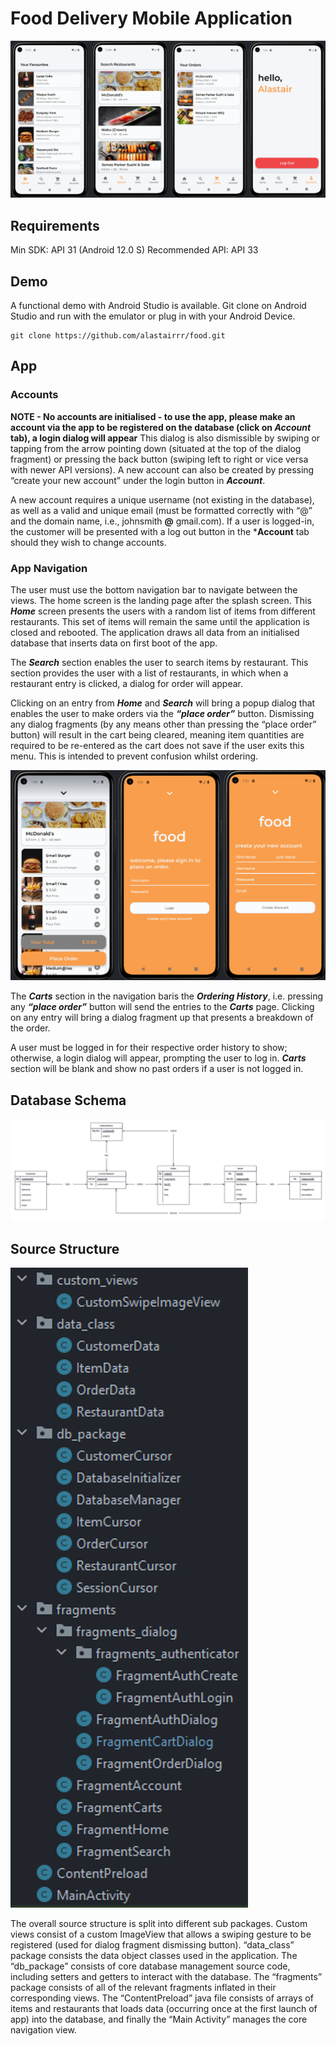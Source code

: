 # Food Delivery Mobile Application

![UI1](doc/img/UI1.PNG)

## Requirements
Min SDK: API 31 (Android 12.0 S) 
Recommended API: API 33

## Demo
A functional demo with Android Studio is available.
Git clone on Android Studio and run with the emulator or plug in with your Android Device.
```
git clone https://github.com/alastairrr/food.git
```
## App

### Accounts
**NOTE - No accounts are initialised - to use the app, please make an account via the app to be registered on the database (click on *Account* tab), a login dialog will appear**
This dialog is also dismissible by swiping or tapping from the arrow pointing down (situated at the top of the dialog fragment) or pressing the back button (swiping left to right or vice versa with newer API versions). A new account can also be created by pressing “create your new account” under the login button in ***Account***. 

A new account requires a unique username (not existing in the database), as well as a valid and unique email (must be formatted correctly with “@” and the domain name, i.e., johnsmith **@** gmail.com). If a user is logged-in, the customer will be presented with a log out button in the ***Account** tab should they wish to change accounts. 

### App Navigation
The user must use the bottom navigation bar to navigate between the views. The home screen is the landing page after the splash screen. This ***Home*** screen presents the users with a random list of items from different restaurants. This set of items will remain the same until the application is closed and rebooted. The application draws all data from an initialised database that inserts data on first boot of the app.

The ***Search*** section enables the user to search items by restaurant. This section provides the user with a list of restaurants, in which when a restaurant entry is clicked, a dialog for order will appear. 

Clicking on an entry from ***Home*** and ***Search*** will bring a popup dialog that enables the user to make orders via the ***“place order”*** button. Dismissing any dialog fragments (by any means other than pressing the “place order” button) will result in the cart being cleared, meaning item quantities are required to be re-entered as the cart does not save if the user exits this menu. This is intended to prevent confusion whilst ordering.

![UI2](doc/img/UI2.PNG)

The ***Carts*** section in the navigation baris the ***Ordering History***, i.e. pressing any ***“place order”*** button will send the entries to the ***Carts*** page. Clicking on any entry will bring a dialog fragment up that presents a breakdown of the order. 

A user must be logged in for their respective order history to show; otherwise, a login dialog will appear, prompting the user to log in. ***Carts*** section will be blank and show no past orders if a user is not logged in.

## Database Schema
![db](doc/img/db.png)

## Source Structure
![ss](doc/img/ss.png)

The overall source structure is split into different sub packages. Custom views consist of a custom ImageView that allows a swiping gesture to be registered (used for dialog fragment dismissing button). “data_class” package consists the data object classes used in the application. The “db_package” consists of core database management source code, including setters and getters to interact with the database. The “fragments” package consists of all of the relevant fragments inflated in their corresponding views. The “ContentPreload” java file consists of arrays of items and restaurants that loads data (occurring once at the first launch of app) into the database, and finally the “Main Activity” manages the core navigation view.

